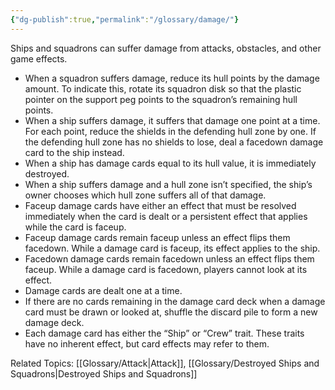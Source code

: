 ```yaml
---
{"dg-publish":true,"permalink":"/glossary/damage/"}
---
```


Ships and squadrons can suffer damage from attacks, obstacles, and other game effects.

- When a squadron suffers damage, reduce its hull points by the damage amount. To indicate this, rotate its squadron disk so that the plastic pointer on the support peg points to the squadron’s remaining hull points.
- When a ship suffers damage, it suffers that damage one point at a time. For each point, reduce the shields in the defending hull zone by one. If the defending hull zone has no shields to lose, deal a facedown damage card to the ship instead.
- When a ship has damage cards equal to its hull value, it is immediately destroyed.
- When a ship suffers damage and a hull zone isn’t specified, the ship’s owner chooses which hull zone suffers all of that damage.
- Faceup damage cards have either an effect that must be resolved immediately when the card is dealt or a persistent effect that applies while the card is faceup.
- Faceup damage cards remain faceup unless an effect flips them facedown. While a damage card is faceup, its effect applies to the ship.
- Facedown damage cards remain facedown unless an effect flips them faceup. While a damage card is facedown, players cannot look at its effect.
- Damage cards are dealt one at a time.
- If there are no cards remaining in the damage card deck when a damage card must be drawn or looked at, shuffle the discard pile to form a new damage deck.
- Each damage card has either the “Ship” or “Crew” trait. These traits have no inherent effect, but card effects may refer to them.

Related Topics: [[Glossary/Attack\|Attack]], [[Glossary/Destroyed Ships and Squadrons\|Destroyed Ships and Squadrons]]